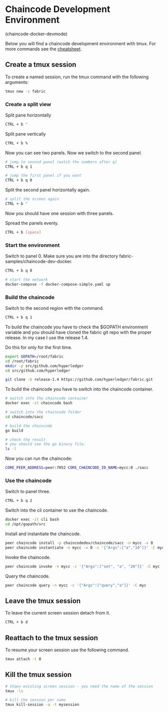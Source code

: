 # Chaincode Development Environment
(chaincode-docker-devmode)

Below you will find a chaincode development environment with tmux. For more commands see the <a href="https://tmuxcheatsheet.com/?q=&hPP=100&idx=tmux_cheats&p=0&is_v=1" target="_blank">cheatsheet</a>.

## Create a tmux session
To create a named session, run the tmux command with the following arguments:
```bash
tmux new -s fabric
```
 
### Create a split view
Split pane horizontally
```bash 
CTRL + b "
``` 

Split pane vertically
```bash 
CTRL + b %
``` 

Now you can see two panels. Now we switch to the second panel.
```bash 
# jump to second panel (watch the numbers after q)
CTRL + b q 1

# jump the first panel if you want
CTRL + b q 0
``` 

Split the second panel horizontally again.
```bash
# split the screen again
CTRL + b "
```
Now you should have one session with three panels.

Spread the panels evenly.
```bash
CTRL + b [space]
```

### Start the environment
Switch to panel 0. Make sure you are into the directory fabric-samples/chaincode-dev-docker.
```bash
CTRL + b q 0

# start the network
docker-compose -f docker-compose-simple.yaml up
```

### Build the chaincode
Switch to the second region with the command.
```bash 
CTRL + b q 1 
```

To build the chaincode you have to check the $GOPATH environment variable and you should have cloned the fabric git repo with the proper release. In my case I use the release 1.4.

Do this for only for the first time.

```bash 
export GOPATH=/root/fabric
cd /root/fabric
mkdir -p src/github.com/hyperledger
cd src/github.com/hyperledger

git clone -b release-1.4 https://github.com/hyperledger/fabric.git
```

To build the chaincode you have to switch into the chaincode container.

```bash 
# switch into the chaincode container
docker exec -it chaincode bash

# switch into the chaincode folder
cd chaincode/sacc

# build the chaincode
go build

# check the result
# you should see the go binary file.
ls -l
```

Now you can run the chaincode:
```bash 
CORE_PEER_ADDRESS=peer:7052 CORE_CHAINCODE_ID_NAME=mycc:0 ./sacc
```

### Use the chaincode
Switch to panel three.
```bash 
CTRL + b q 2
``` 

Switch into the cli container to use the chaincode.
```bash 
docker exec -it cli bash
cd /opt/gopath/src
```

Install and instantiate the chaincode.
```bash 
peer chaincode install -p chaincodedev/chaincode/sacc -n mycc -v 0
peer chaincode instantiate -n mycc -v 0 -c '{"Args":["a","10"]}' -C myc
```

Invoke the chaincode.
```bash
peer chaincode invoke -n mycc -c '{"Args":["set", "a", "20"]}' -C myc
```

Query the chaincode.
```bash 
peer chaincode query -n mycc -c '{"Args":["query","a"]}' -C myc
```

## Leave the tmux session
To leave the current screen session detach from it.
```bash 
CTRL + b d
```

## Reattach to the tmux session
To resume your screen session use the following command.
```bash 
tmux attach -t 0
```

## Kill the tmux session
```bash
# shows existing screen session - you need the name of the session
tmux -ls

# kill the session per name
tmux kill-session -a -t mysession
```